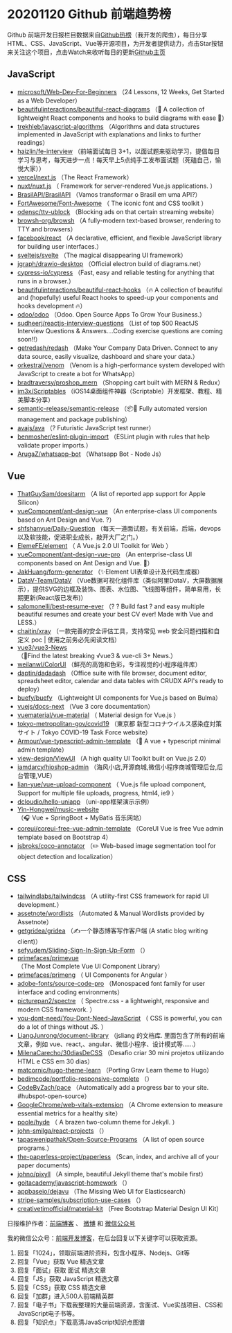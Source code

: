 # 20201120 Github 前端趋势榜

Github 前端开发日报栏目数据来自[Github热榜](http://news.caibaojian.com.cn/)（我开发的爬虫），每日分享HTML、CSS、JavaScript、Vue等开源项目，为开发者提供动力，点击Star按钮来关注这个项目，点击Watch来收听每日的更新[Github主页](https://github.com/kujian/githubTrending)
## JavaScript

* [microsoft/Web-Dev-For-Beginners](https://github.com/microsoft/Web-Dev-For-Beginners) （24 Lessons, 12 Weeks, Get Started as a Web Developer）
* [beautifulinteractions/beautiful-react-diagrams](https://github.com/beautifulinteractions/beautiful-react-diagrams) （&#x1f48e; A collection of lightweight React components and hooks to build diagrams with ease &#x1f48e;）
* [trekhleb/javascript-algorithms](https://github.com/trekhleb/javascript-algorithms) （Algorithms and data structures implemented in JavaScript with explanations and links to further readings）
* [haizlin/fe-interview](https://github.com/haizlin/fe-interview) （前端面试每日 3+1，以面试题来驱动学习，提倡每日学习与思考，每天进步一点！每天早上5点纯手工发布面试题（死磕自己，愉悦大家））
* [vercel/next.js](https://github.com/vercel/next.js) （The React Framework）
* [nuxt/nuxt.js](https://github.com/nuxt/nuxt.js) （
        Framework for server-rendered Vue.js applications.
      ）
* [BrasilAPI/BrasilAPI](https://github.com/BrasilAPI/BrasilAPI) （Vamos transformar o Brasil em uma API?）
* [FortAwesome/Font-Awesome](https://github.com/FortAwesome/Font-Awesome) （
        The iconic font and CSS toolkit
      ）
* [odensc/ttv-ublock](https://github.com/odensc/ttv-ublock) （Blocking ads on that certain streaming website）
* [browsh-org/browsh](https://github.com/browsh-org/browsh) （A fully-modern text-based browser, rendering to TTY and browsers）
* [facebook/react](https://github.com/facebook/react) （A declarative, efficient, and flexible JavaScript library for building user interfaces.）
* [sveltejs/svelte](https://github.com/sveltejs/svelte) （The magical disappearing UI framework）
* [jgraph/drawio-desktop](https://github.com/jgraph/drawio-desktop) （Official electron build of diagrams.net）
* [cypress-io/cypress](https://github.com/cypress-io/cypress) （Fast, easy and reliable testing for anything that runs in a browser.）
* [beautifulinteractions/beautiful-react-hooks](https://github.com/beautifulinteractions/beautiful-react-hooks) （&#x1f525; A collection of beautiful and (hopefully) useful React hooks to speed-up your components and hooks development &#x1f525;）
* [odoo/odoo](https://github.com/odoo/odoo) （Odoo. Open Source Apps To Grow Your Business.）
* [sudheerj/reactjs-interview-questions](https://github.com/sudheerj/reactjs-interview-questions) （List of top 500 ReactJS Interview Questions &amp; Answers....Coding exercise questions are coming soon!!）
* [getredash/redash](https://github.com/getredash/redash) （Make Your Company Data Driven. Connect to any data source, easily visualize, dashboard and share your data.）
* [orkestral/venom](https://github.com/orkestral/venom) （Venom is a high-performance system developed with JavaScript to create a bot for WhatsApp）
* [bradtraversy/proshop_mern](https://github.com/bradtraversy/proshop_mern) （Shopping cart built with MERN &amp; Redux）
* [im3x/Scriptables](https://github.com/im3x/Scriptables) （iOS14桌面组件神器（Scriptable）开发框架、教程、精美脚本分享）
* [semantic-release/semantic-release](https://github.com/semantic-release/semantic-release) （&#x1f4e6;&#x1f680; Fully automated version management and package publishing）
* [avajs/ava](https://github.com/avajs/ava) （? Futuristic JavaScript test runner）
* [benmosher/eslint-plugin-import](https://github.com/benmosher/eslint-plugin-import) （ESLint plugin with rules that help validate proper imports.）
* [ArugaZ/whatsapp-bot](https://github.com/ArugaZ/whatsapp-bot) （Whatsapp Bot - Node Js）

## Vue

* [ThatGuySam/doesitarm](https://github.com/ThatGuySam/doesitarm) （A list of reported app support for Apple Silicon）
* [vueComponent/ant-design-vue](https://github.com/vueComponent/ant-design-vue) （An enterprise-class UI components based on Ant Design and Vue. ?）
* [shfshanyue/Daily-Question](https://github.com/shfshanyue/Daily-Question) （每天一道面试题，有关前端，后端，devops以及软技能，促进职业成长，敲开大厂之门。）
* [ElemeFE/element](https://github.com/ElemeFE/element) （
        A Vue.js 2.0 UI Toolkit for Web
      ）
* [vueComponent/ant-design-vue-pro](https://github.com/vueComponent/ant-design-vue-pro) （An enterprise-class UI components based on Ant Design and Vue. &#x1f41c;）
* [JakHuang/form-generator](https://github.com/JakHuang/form-generator) （✨Element UI表单设计及代码生成器）
* [DataV-Team/DataV](https://github.com/DataV-Team/DataV) （Vue数据可视化组件库（类似阿里DataV，大屏数据展示），提供SVG的边框及装饰、图表、水位图、飞线图等组件，简单易用，长期更新(React版已发布)）
* [salomonelli/best-resume-ever](https://github.com/salomonelli/best-resume-ever) （? ? Build fast ? and easy multiple beautiful resumes and create your best CV ever! Made with Vue and LESS.）
* [chaitin/xray](https://github.com/chaitin/xray) （一款完善的安全评估工具，支持常见 web 安全问题扫描和自定义 poc | 使用之前务必先阅读文档）
* [vue3/vue3-News](https://github.com/vue3/vue3-News) （&#x1f3af;Find the latest breaking √vue3 &amp; vue-cli 3+ News.）
* [weilanwl/ColorUI](https://github.com/weilanwl/ColorUI) （鲜亮的高饱和色彩，专注视觉的小程序组件库）
* [daptin/dadadash](https://github.com/daptin/dadadash) （Office suite with file browser, document editor, spreadsheet editor, calendar and data tables with CRUDX API's ready to deploy）
* [buefy/buefy](https://github.com/buefy/buefy) （Lightweight UI components for Vue.js based on Bulma）
* [vuejs/docs-next](https://github.com/vuejs/docs-next) （Vue 3 core documentation）
* [vuematerial/vue-material](https://github.com/vuematerial/vue-material) （
        Material design for Vue.js
      ）
* [tokyo-metropolitan-gov/covid19](https://github.com/tokyo-metropolitan-gov/covid19) （東京都 新型コロナウイルス感染症対策サイト / Tokyo COVID-19 Task Force website）
* [Armour/vue-typescript-admin-template](https://github.com/Armour/vue-typescript-admin-template) （&#x1f596; A vue + typescript minimal admin template）
* [view-design/ViewUI](https://github.com/view-design/ViewUI) （A high quality UI Toolkit built on Vue.js 2.0）
* [iamdarcy/hioshop-admin](https://github.com/iamdarcy/hioshop-admin) （海风小店,开源商城,微信小程序商城管理后台,后台管理,VUE）
* [lian-yue/vue-upload-component](https://github.com/lian-yue/vue-upload-component) （
        Vue.js file upload component, Support for multiple file uploads, progress, html4, ie9
      ）
* [dcloudio/hello-uniapp](https://github.com/dcloudio/hello-uniapp) （uni-app框架演示示例）
* [Yin-Hongwei/music-website](https://github.com/Yin-Hongwei/music-website) （&#x1f3a7; Vue + SpringBoot + MyBatis 音乐网站）
* [coreui/coreui-free-vue-admin-template](https://github.com/coreui/coreui-free-vue-admin-template) （CoreUI Vue is free Vue admin template based on Bootstrap 4）
* [jsbroks/coco-annotator](https://github.com/jsbroks/coco-annotator) （✏️ Web-based image segmentation tool for object detection and localization）

## CSS

* [tailwindlabs/tailwindcss](https://github.com/tailwindlabs/tailwindcss) （A utility-first CSS framework for rapid UI development.）
* [assetnote/wordlists](https://github.com/assetnote/wordlists) （Automated &amp; Manual Wordlists provided by Assetnote）
* [getgridea/gridea](https://github.com/getgridea/gridea) （✍️一个静态博客写作客户端 (A static blog writing client)）
* [sefyudem/Sliding-Sign-In-Sign-Up-Form](https://github.com/sefyudem/Sliding-Sign-In-Sign-Up-Form) （）
* [primefaces/primevue](https://github.com/primefaces/primevue) （The Most Complete Vue UI Component Library）
* [primefaces/primeng](https://github.com/primefaces/primeng) （
        UI Components for Angular
      ）
* [adobe-fonts/source-code-pro](https://github.com/adobe-fonts/source-code-pro) （Monospaced font family for user interface and coding environments）
* [picturepan2/spectre](https://github.com/picturepan2/spectre) （
        Spectre.css - a lightweight, responsive and modern CSS framework.
      ）
* [you-dont-need/You-Dont-Need-JavaScript](https://github.com/you-dont-need/You-Dont-Need-JavaScript) （
        CSS is powerful, you can do a lot of things without JS.
      ）
* [LiangJunrong/document-library](https://github.com/LiangJunrong/document-library) （jsliang 的文档库. 里面包含了所有的前端文章，例如 vue、react,、angular、微信小程序、设计模式等……）
* [MilenaCarecho/30diasDeCSS](https://github.com/MilenaCarecho/30diasDeCSS) （Desafio criar 30 mini projetos utilizando HTML e CSS em 30 dias）
* [matcornic/hugo-theme-learn](https://github.com/matcornic/hugo-theme-learn) （Porting Grav Learn theme to Hugo）
* [bedimcode/portfolio-responsive-complete](https://github.com/bedimcode/portfolio-responsive-complete) （）
* [CodeByZach/pace](https://github.com/CodeByZach/pace) （Automatically add a progress bar to your site. #hubspot-open-source）
* [GoogleChrome/web-vitals-extension](https://github.com/GoogleChrome/web-vitals-extension) （A Chrome extension to measure essential metrics for a healthy site）
* [poole/hyde](https://github.com/poole/hyde) （
        A brazen two-column theme for Jekyll.
      ）
* [john-smilga/react-projects](https://github.com/john-smilga/react-projects) （）
* [tapaswenipathak/Open-Source-Programs](https://github.com/tapaswenipathak/Open-Source-Programs) （A list of open source programs.）
* [the-paperless-project/paperless](https://github.com/the-paperless-project/paperless) （Scan, index, and archive all of your paper documents）
* [johno/pixyll](https://github.com/johno/pixyll) （A simple, beautiful Jekyll theme that's mobile first）
* [goitacademy/javascript-homework](https://github.com/goitacademy/javascript-homework) （）
* [appbaseio/dejavu](https://github.com/appbaseio/dejavu) （The Missing Web UI for Elasticsearch）
* [stripe-samples/subscription-use-cases](https://github.com/stripe-samples/subscription-use-cases) （）
* [creativetimofficial/material-kit](https://github.com/creativetimofficial/material-kit) （Free Bootstrap Material Design UI Kit）


日报维护作者：[前端博客](http://caibaojian.com.cn/) 、 [微博](http://weibo.com/kujian) 和 [微信公众号](https://open.weixin.qq.com/qr/code?username=caibaojian_com)

我的微信公众号：[前端开发博客](https://open.weixin.qq.com/qr/code?username=caibaojian_com)，在后台回复以下关键字可以获取资源。

1. 回复「1024」，领取前端进阶资料，包含小程序、Nodejs、Git等
2. 回复「Vue」获取 Vue 精选文章
3. 回复「面试」获取 面试 精选文章
4. 回复「JS」获取 JavaScript 精选文章
5. 回复「CSS」获取 CSS 精选文章
6. 回复「加群」进入500人前端精英群
7. 回复「电子书」下载我整理的大量前端资源，含面试、Vue实战项目、CSS和JavaScript电子书等。
8. 回复「知识点」下载高清JavaScript知识点图谱